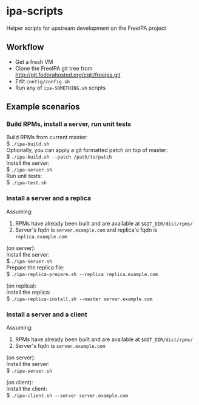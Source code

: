 # ipa-scripts

Helper scripts for upstream development on the FreeIPA project

## Workflow

* Get a fresh VM
* Clone the FreeIPA git tree from http://git.fedorahosted.org/cgit/freeipa.git
* Edit ```config/config.sh```
* Run any of ```ipa-SOMETHING.sh``` scripts

## Example scenarios


### Build RPMs, install a server, run unit tests
Build RPMs from current master:  
$ ```./ipa-build.sh```  
Optionally, you can apply a git formatted patch on top of master:  
$ ```./ipa-build.sh --patch /path/to/patch```  
Install the server:  
$ ```./ipa-server.sh```  
Run unit tests:  
$ ```./ipa-test.sh```

### Install a server and a replica
Assuming:  
1. RPMs have already been built and are available at ```$GIT_DIR/dist/rpms/```  
2. Server's fqdn is ```server.example.com``` and replica's fqdn is ```replica.example.com```

(on server):  
Install the server:  
$ ```./ipa-server.sh```  
Prepare the replica file:  
$ ```./ipa-replica-prepare.sh --replica replica.example.com```

(on replica):  
Install the replica:  
$ ```./ipa-replica-install.sh --master server.example.com```

### Install a server and a client
Assuming:  
1. RPMs have already been built and are available at ```$GIT_DIR/dist/rpms/```  
2. Server's fqdn is ```server.example.com```

(on server):  
Install the server:  
$ ```./ipa-server.sh```

(on client):  
Install the client:  
$ ```./ipa-client.sh --server server.example.com```
